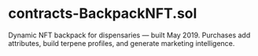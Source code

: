 # contracts-BackpackNFT.sol
Dynamic NFT backpack for dispensaries — built May 2019. Purchases add attributes, build terpene profiles, and generate marketing intelligence.

